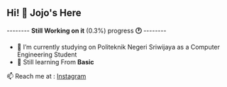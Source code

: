 ## Hi! 👋 Jojo's Here

-------- **Still Working on it** (0.3%) progress **🕐** --------

- 📖 I’m currently studying on Politeknik Negeri Sriwijaya as a Computer Engineering Student
- 🌱 Still learning From **Basic**
  
📫 Reach me at : [Instagram](https://www.instagram.com/joharar.r/)
